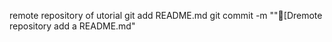 remote repository of utorial
git add README.md
git commit -m ""[Dremote repository add a README.md"
